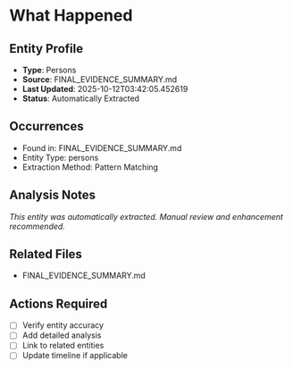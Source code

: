 # What Happened

## Entity Profile
- **Type**: Persons
- **Source**: FINAL_EVIDENCE_SUMMARY.md
- **Last Updated**: 2025-10-12T03:42:05.452619
- **Status**: Automatically Extracted

## Occurrences
- Found in: FINAL_EVIDENCE_SUMMARY.md
- Entity Type: persons
- Extraction Method: Pattern Matching

## Analysis Notes
*This entity was automatically extracted. Manual review and enhancement recommended.*

## Related Files
- FINAL_EVIDENCE_SUMMARY.md

## Actions Required
- [ ] Verify entity accuracy
- [ ] Add detailed analysis
- [ ] Link to related entities
- [ ] Update timeline if applicable
